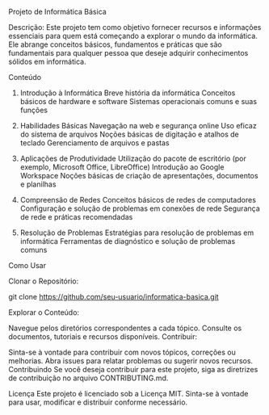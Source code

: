 Projeto de Informática Básica

Descrição:
Este projeto tem como objetivo fornecer recursos e informações essenciais para quem está começando a explorar o mundo da informática. Ele abrange conceitos básicos, fundamentos e práticas que são fundamentais para qualquer pessoa que deseje adquirir conhecimentos sólidos em informática.

Conteúdo
1. Introdução à Informática
Breve história da informática
Conceitos básicos de hardware e software
Sistemas operacionais comuns e suas funções

2. Habilidades Básicas
Navegação na web e segurança online
Uso eficaz do sistema de arquivos
Noções básicas de digitação e atalhos de teclado
Gerenciamento de arquivos e pastas

3. Aplicações de Produtividade
Utilização do pacote de escritório (por exemplo, Microsoft Office, LibreOffice)
Introdução ao Google Workspace
Noções básicas de criação de apresentações, documentos e planilhas

4. Compreensão de Redes
Conceitos básicos de redes de computadores
Configuração e solução de problemas em conexões de rede
Segurança de rede e práticas recomendadas

5. Resolução de Problemas
Estratégias para resolução de problemas em informática
Ferramentas de diagnóstico e solução de problemas comuns

Como Usar

Clonar o Repositório:

git clone https://github.com/seu-usuario/informatica-basica.git

Explorar o Conteúdo:

Navegue pelos diretórios correspondentes a cada tópico.
Consulte os documentos, tutoriais e recursos disponíveis.
Contribuir:

Sinta-se à vontade para contribuir com novos tópicos, correções ou melhorias.
Abra issues para relatar problemas ou sugerir novos recursos.
Contribuindo
Se você deseja contribuir para este projeto, siga as diretrizes de contribuição no arquivo CONTRIBUTING.md.

Licença
Este projeto é licenciado sob a Licença MIT. Sinta-se à vontade para usar, modificar e distribuir conforme necessário.
